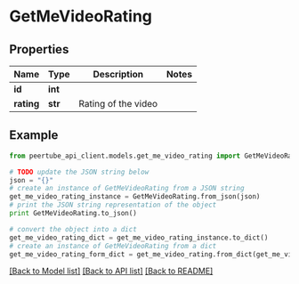 # GetMeVideoRating


## Properties
Name | Type | Description | Notes
------------ | ------------- | ------------- | -------------
**id** | **int** |  | 
**rating** | **str** | Rating of the video | 

## Example

```python
from peertube_api_client.models.get_me_video_rating import GetMeVideoRating

# TODO update the JSON string below
json = "{}"
# create an instance of GetMeVideoRating from a JSON string
get_me_video_rating_instance = GetMeVideoRating.from_json(json)
# print the JSON string representation of the object
print GetMeVideoRating.to_json()

# convert the object into a dict
get_me_video_rating_dict = get_me_video_rating_instance.to_dict()
# create an instance of GetMeVideoRating from a dict
get_me_video_rating_form_dict = get_me_video_rating.from_dict(get_me_video_rating_dict)
```
[[Back to Model list]](../README.md#documentation-for-models) [[Back to API list]](../README.md#documentation-for-api-endpoints) [[Back to README]](../README.md)


